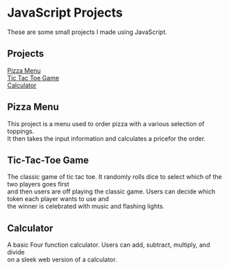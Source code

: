# JavaScript Projects

These are some small projects I made using JavaScript.

## Projects<br>
<a href="https://github.com/bohdilong/JavaScriptProjects/tree/main/Pizza_Project">Pizza Menu</a><br>
<a href="https://github.com/bohdilong/JavaScriptProjects/tree/main/TicTacToe">Tic Tac Toe Game</a><br>
<a href="https://github.com/bohdilong/JavaScriptProjects/tree/main/Calculator">Calculator</a><br>

## Pizza Menu<br>
This project is a menu used to order pizza with a various selection of toppings.<br> 
It then takes the input information and calculates a pricefor the order.

## Tic-Tac-Toe Game<br>
The classic game of tic tac toe. It randomly rolls dice to select which of the two players goes first<br>
and then users are off playing the classic game. Users can decide which token each player wants to use and <br>
the winner is celebrated with music and flashing lights.

## Calculator
A basic Four function calculator. Users can add, subtract, multiply, and divide<br>
on a sleek web version of a calculator. 
